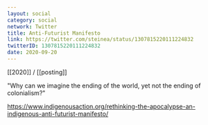 ```yaml
---
layout: social
category: social
network: Twitter
title: Anti-Futurist Manifesto
link: https://twitter.com/steinea/status/1307815220111224832
twitterID: 1307815220111224832
date: 2020-09-20
---
```


[[2020]] / [[posting]]

"Why can we imagine the ending of the world, yet not the ending of colonialism?"

<https://www.indigenousaction.org/rethinking-the-apocalypse-an-indigenous-anti-futurist-manifesto/>
